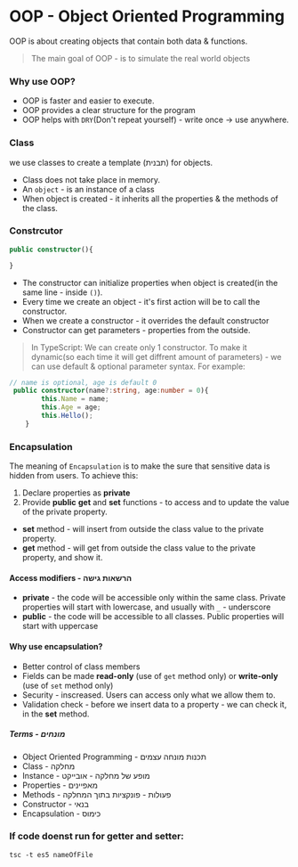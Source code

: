 # OOP - Object Oriented Programming

OOP is about creating objects that contain both data & functions.

> The main goal of OOP - is to simulate the real world objects

### Why use OOP?

- OOP is faster and easier to execute.
- OOP provides a clear structure for the program
- OOP helps with `DRY`(Don't repeat yourself) - write once -> use anywhere.

### Class

we use classes to create a template (תבנית) for objects.

- Class does not take place in memory.
- An `object` - is an instance of a class
- When object is created - it inherits all the properties & the methods of the class.

### Constrcutor

```ts
public constructor(){

}
```

- The constructor can initialize properties when object is created(in the same line - inside `()`).
- Every time we create an object - it's first action will be to call the constructor.
- When we create a constructor - it overrides the default constructor
- Constructor can get parameters - properties from the outside.

> In TypeScript: We can create only 1 constructor. To make it dynamic(so each time it will get diffrent amount of parameters) - we can use default & optional parameter syntax.
> For example:

```ts
// name is optional, age is default 0
 public constructor(name?:string, age:number = 0){
        this.Name = name;
        this.Age = age;
        this.Hello();
    }
```

### Encapsulation

The meaning of `Encapsulation` is to make the sure that sensitive data is hidden from users. To achieve this:

1. Declare properties as **private**
2. Provide **public** **get** and **set** functions - to access and to update the value of the private property.

- **set** method - will insert from outside the class value to the private property.
- **get** method - will get from outside the class value to the private property, and show it.

#### Access modifiers - הרשאות גישה

- **private** - the code will be accessible only within the same class.
  Private properties will start with lowercase, and usually with `_` - underscore
- **public** - the code will be accessible to all classes.
  Public properties will start with uppercase

#### Why use encapsulation?

- Better control of class members
- Fields can be made **read-only** (use of `get` method only) or **write-only** (use of `set` method only)
- Security - inscreased. Users can access only what we allow them to.
- Validation check - before we insert data to a property - we can check it, in the **set** method.

##### Terms - מונחים

- Object Oriented Programming - תכנות מונחה עצמים
- Class - מחלקה
- Instance - מופע של מחלקה - אובייקט
- Properties - מאפיינים
- Methods - פעולות - פונקציות בתוך המחלקה
- Constructor - בנאי
- Encapsulation - כימוס

### If code doenst run for getter and setter:

```
tsc -t es5 nameOfFile
```
